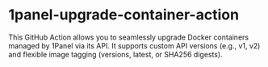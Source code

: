 # 1panel-upgrade-container-action
This GitHub Action allows you to ​seamlessly upgrade Docker containers​ managed by 1Panel via its API. It supports ​custom API versions​ (e.g., v1, v2) and ​flexible image tagging​ (versions, latest, or SHA256 digests).
